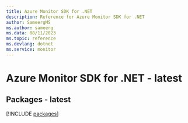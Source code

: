 ```yaml
---
title: Azure Monitor SDK for .NET
description: Reference for Azure Monitor SDK for .NET
author: SameergMS
ms.author: sameerg
ms.data: 08/11/2023
ms.topic: reference
ms.devlang: dotnet
ms.service: monitor
---
```

# Azure Monitor SDK for .NET - latest
## Packages - latest
[!INCLUDE [packages](monitor-index.md)]